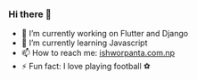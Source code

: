 ### Hi there 👋


- 🔭 I’m currently working on Flutter and Django
- 🌱 I’m currently learning Javascript
- 📫 How to reach me: [ishworpanta.com.np](http://ishworpanta.com.np)
- ⚡ Fun fact: I love playing football ⚽️ 
 
